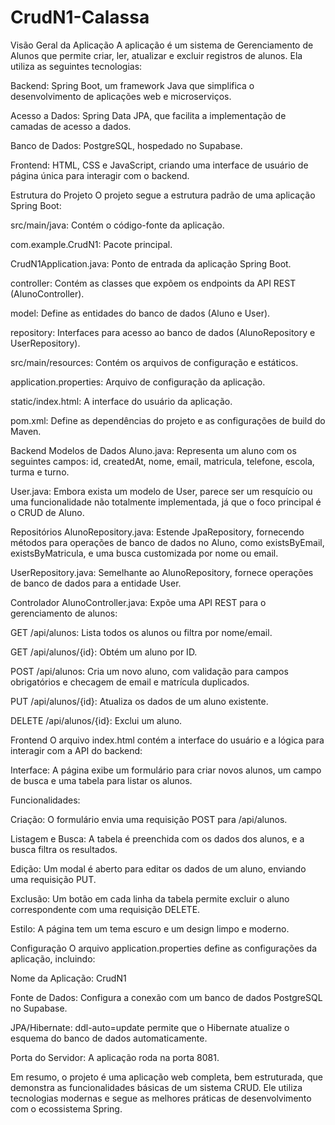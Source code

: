 # CrudN1-Calassa

Visão Geral da Aplicação
A aplicação é um sistema de Gerenciamento de Alunos que permite criar, ler, atualizar e excluir registros de alunos. Ela utiliza as seguintes tecnologias:

Backend: Spring Boot, um framework Java que simplifica o desenvolvimento de aplicações web e microserviços.

Acesso a Dados: Spring Data JPA, que facilita a implementação de camadas de acesso a dados.

Banco de Dados: PostgreSQL, hospedado no Supabase.

Frontend: HTML, CSS e JavaScript, criando uma interface de usuário de página única para interagir com o backend.

Estrutura do Projeto
O projeto segue a estrutura padrão de uma aplicação Spring Boot:

src/main/java: Contém o código-fonte da aplicação.

com.example.CrudN1: Pacote principal.

CrudN1Application.java: Ponto de entrada da aplicação Spring Boot.

controller: Contém as classes que expõem os endpoints da API REST (AlunoController).

model: Define as entidades do banco de dados (Aluno e User).

repository: Interfaces para acesso ao banco de dados (AlunoRepository e UserRepository).

src/main/resources: Contém os arquivos de configuração e estáticos.

application.properties: Arquivo de configuração da aplicação.

static/index.html: A interface do usuário da aplicação.

pom.xml: Define as dependências do projeto e as configurações de build do Maven.

Backend
Modelos de Dados
Aluno.java: Representa um aluno com os seguintes campos: id, createdAt, nome, email, matricula, telefone, escola, turma e turno.

User.java: Embora exista um modelo de User, parece ser um resquício ou uma funcionalidade não totalmente implementada, já que o foco principal é o CRUD de Aluno.

Repositórios
AlunoRepository.java: Estende JpaRepository, fornecendo métodos para operações de banco de dados no Aluno, como existsByEmail, existsByMatricula, e uma busca customizada por nome ou email.

UserRepository.java: Semelhante ao AlunoRepository, fornece operações de banco de dados para a entidade User.

Controlador
AlunoController.java: Expõe uma API REST para o gerenciamento de alunos:

GET /api/alunos: Lista todos os alunos ou filtra por nome/email.

GET /api/alunos/{id}: Obtém um aluno por ID.

POST /api/alunos: Cria um novo aluno, com validação para campos obrigatórios e checagem de email e matrícula duplicados.

PUT /api/alunos/{id}: Atualiza os dados de um aluno existente.

DELETE /api/alunos/{id}: Exclui um aluno.

Frontend
O arquivo index.html contém a interface do usuário e a lógica para interagir com a API do backend:

Interface: A página exibe um formulário para criar novos alunos, um campo de busca e uma tabela para listar os alunos.

Funcionalidades:

Criação: O formulário envia uma requisição POST para /api/alunos.

Listagem e Busca: A tabela é preenchida com os dados dos alunos, e a busca filtra os resultados.

Edição: Um modal é aberto para editar os dados de um aluno, enviando uma requisição PUT.

Exclusão: Um botão em cada linha da tabela permite excluir o aluno correspondente com uma requisição DELETE.

Estilo: A página tem um tema escuro e um design limpo e moderno.

Configuração
O arquivo application.properties define as configurações da aplicação, incluindo:

Nome da Aplicação: CrudN1

Fonte de Dados: Configura a conexão com um banco de dados PostgreSQL no Supabase.

JPA/Hibernate: ddl-auto=update permite que o Hibernate atualize o esquema do banco de dados automaticamente.

Porta do Servidor: A aplicação roda na porta 8081.

Em resumo, o projeto é uma aplicação web completa, bem estruturada, que demonstra as funcionalidades básicas de um sistema CRUD. Ele utiliza tecnologias modernas e segue as melhores práticas de desenvolvimento com o ecossistema Spring.
